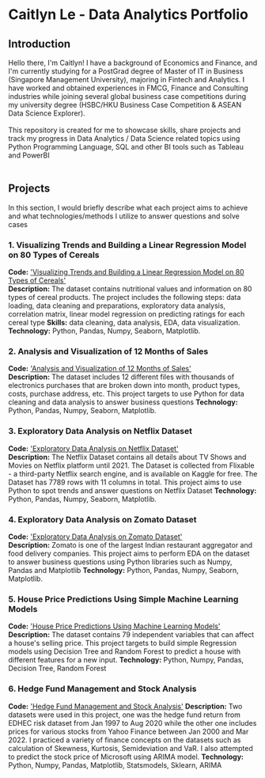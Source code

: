 # Caitlyn Le - Data Analytics Portfolio

## Introduction

Hello there, I'm Caitlyn! I have a background of Economics and Finance, and I'm currently studying for a PostGrad degree of Master of IT in Business (Singapore Management University), majoring in Fintech and Analytics. I have worked and obtained experiences in FMCG, Finance and Consulting industries while joining several global business case competitions during my university degree (HSBC/HKU Business Case Competition & ASEAN Data Science Explorer).   
<br>
This repository is created for me to showcase skills, share projects and track my progress in Data Analytics / Data Science related topics using Python Programming Language, SQL and other BI tools such as Tableau and PowerBI  
<br>

## Projects
In this section, I would briefly describe what each project aims to achieve and what technologies/methods I utilize to answer questions and solve cases

### 1. Visualizing Trends and Building a Linear Regression Model on 80 Types of Cereals
**Code:** ['Visualizing Trends and Building a Linear Regression Model on 80 Types of Cereals'](https://github.com/CaitlynRepo/Python/blob/main/Visualizing%20Trends%20and%20Building%20a%20Linear%20Regression%20Model%20on%2080%20Types%20of%20Cereals/Project_Cereals.ipynb)    
**Description:** The dataset contains nutritional values and information on 80 types of cereal products. The project includes the following steps: data loading, data cleaning and preparations, exploratory data analysis, correlation matrix, linear model regression on predicting ratings for each cereal type
**Skills:** data cleaning, data analysis, EDA, data visualization.  
**Technology:** Python, Pandas, Numpy, Seaborn, Matplotlib.  

### 2. Analysis and Visualization of 12 Months of Sales
**Code:** ['Analysis and Visualization of 12 Months of Sales'](https://github.com/CaitlynRepo/Python/blob/main/Sales%20Data%20Analysis/Sales%20Analysis.ipynb)    
**Description:** The dataset includes 12 different files with thousands of electronics purchases that are broken down into month, product types, costs, purchase address, etc. This project targets to use Python for data cleaning and data analysis to answer business questions
**Technology:** Python, Pandas, Numpy, Seaborn, Matplotlib.  

### 3. Exploratory Data Analysis on Netflix Dataset
**Code:** ['Exploratory Data Analysis on Netflix Dataset'](https://github.com/CaitlynRepo/Python/blob/main/Data%20Analysis%20Project%20with%20Netlfix%20Dataset/Data%20Analysis%20with%20Netflix%20Dataset.ipynb)    
**Description:** The Netflix Dataset contains all details about TV Shows and Movies on Netflix platform until 2021. The Dataset is collected from Flixable - a third-party Netflix search engine, and is available on Kaggle for free. The Dataset has 7789 rows with 11 columns in total. This project aims to use Python to spot trends and answer questions on Netflix Dataset
**Technology:** Python, Pandas, Numpy, Seaborn, Matplotlib. 


### 4. Exploratory Data Analysis on Zomato Dataset
**Code:** ['Exploratory Data Analysis on Zomato Dataset'](https://github.com/CaitlynRepo/Python/blob/main/Exploratory%20Data%20Analysis%20Project%20on%20Zomato%20Dataset.ipynb)    
**Description:** Zomato is one of the largest Indian restaurant aggregator and food delivery companies. This project aims to perform EDA on the dataset to answer
business questions using Python libraries such as Numpy, Pandas and Matplotlib
**Technology:** Python, Pandas, Numpy, Seaborn, Matplotlib. 

### 5. House Price Predictions Using Simple Machine Learning Models
**Code:** ['House Price Predictions Using Machine Learning Models'](https://github.com/CaitlynRepo/Python/blob/main/House%20Price%20Prediction%20Project/House_Price_Prediction_ML_Project.ipynb)  
**Description:** The dataset contains 79 independent variables that can affect a house's selling price. This project targets to build simple Regression models using Decision Tree and Random Forest to predict a house with different features for a new input.
**Technology:** Python, Numpy, Pandas, Decision Tree, Random Forest

### 6. Hedge Fund Management and Stock Analysis
**Code:** ['Hedge Fund Management and Stock Analysis'](https://github.com/CaitlynRepo/Data-Analysis/blob/main/Hedge%20Fund%20Management%20%26%20Stock%20Analysis/Data%20Analysis%20Project%20-%20Hedge%20Fund%20Management%20%26%20Stock%20Analysis.ipynb)
**Description:** Two datasets were used in this project, one was the hedge fund return from EDHEC risk dataset from Jan 1997 to Aug 2020 while the other one includes prices for various stocks from Yahoo Finance between Jan 2000 and Mar 2022. I practiced a variety of finance concepts on the datasets such as calculation of Skewness, Kurtosis, Semideviation and VaR. I also attempted to predict the stock price of Microsoft using ARIMA model.
**Technology:** Python, Numpy, Pandas, Matplotlib, Statsmodels, Sklearn, ARIMA

